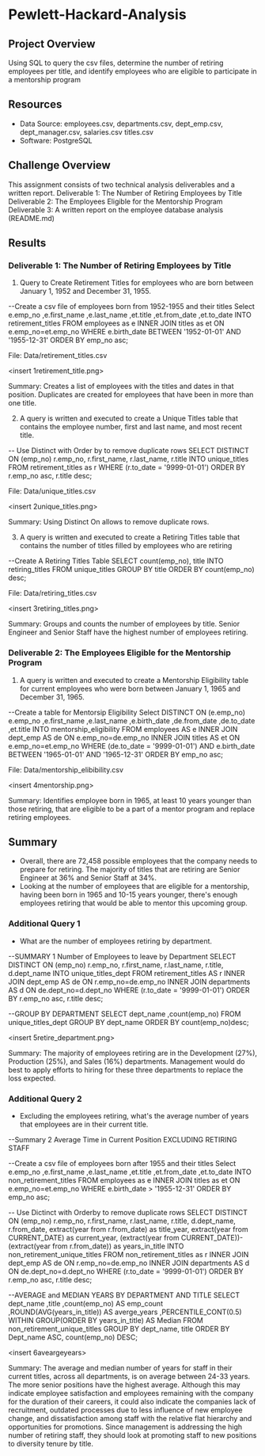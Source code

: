 # Pewlett-Hackard-Analysis
## Project Overview
Using SQL to query the csv files, determine the number of retiring employees per title, and identify employees who are eligible to participate in a mentorship program

## Resources
- Data Source: employees.csv, departments.csv, dept_emp.csv, dept_manager.csv, salaries.csv
titles.csv
- Software: PostgreSQL

## Challenge Overview
This assignment consists of two technical analysis deliverables and a written report. 
Deliverable 1: The Number of Retiring Employees by Title
Deliverable 2: The Employees Eligible for the Mentorship Program
Deliverable 3: A written report on the employee database analysis (README.md)

## Results

### Deliverable 1: The Number of Retiring Employees by Title

1. Query to Create Retirement Titles for employees who are born between January 1, 1952 and December 31, 1955.

--Create a csv file of employees born from 1952-1955 and their titles
Select e.emp_no
,e.first_name
,e.last_name
,et.title
,et.from_date
,et.to_date
INTO retirement_titles
FROM employees as e
INNER JOIN titles as et ON e.emp_no=et.emp_no
WHERE e.birth_date BETWEEN '1952-01-01' AND '1955-12-31'
ORDER BY emp_no asc;

File: Data/retirement_titles.csv

<insert 1retirement_title.png>

Summary: Creates a list of employees with the titles and dates in that position. Duplicates are created for employees that have been
in more than one title.

2. A query is written and executed to create a Unique Titles table that contains the employee number, first and last name, and most recent title.

-- Use Distinct with Order by to remove duplicate rows
SELECT DISTINCT ON (emp_no) r.emp_no,
r.first_name,
r.last_name,
r.title
INTO unique_titles
FROM retirement_titles as r
WHERE (r.to_date = '9999-01-01')
ORDER BY r.emp_no asc,
r.title desc;

File: Data/unique_titles.csv

<insert 2unique_titles.png>

Summary: Using Distinct On allows to remove duplicate rows.

3. A query is written and executed to create a Retiring Titles table that contains the number of titles filled by employees who are retiring

--Create A Retiring Titles Table
SELECT count(emp_no),
title
INTO retiring_titles
FROM unique_titles
GROUP BY title
ORDER BY count(emp_no) desc;

File: Data/retiring_titles.csv

<insert 3retiring_titles.png>

Summary: Groups and counts the number of employees by title. Senior Engineer and Senior Staff have the highest number of employees retiring.

### Deliverable 2: The Employees Eligible for the Mentorship Program

1. A query is written and executed to create a Mentorship Eligibility table for current employees who were born between January 1, 1965 and December 31, 1965.

--Create a table for Mentorsip Eligibility
Select DISTINCT ON (e.emp_no) e.emp_no
,e.first_name
,e.last_name
,e.birth_date
,de.from_date
,de.to_date
,et.title
INTO mentorship_eligibility
FROM employees AS e
INNER JOIN dept_emp AS de ON e.emp_no=de.emp_no
INNER JOIN titles AS et ON e.emp_no=et.emp_no
WHERE (de.to_date = '9999-01-01')
AND e.birth_date BETWEEN '1965-01-01' AND '1965-12-31'
ORDER BY emp_no asc;

File: Data/mentorship_elibibility.csv

<insert 4mentorship.png>

Summary: Identifies employee born in 1965, at least 10 years younger than those retiring, that are eligible to be a part of a mentor program and replace retiring employees.


## Summary
- Overall, there are 72,458 possible employees that the company needs to prepare for retiring. The majority of titles that are retiring are Senior Engineer at 36% and Senior Staff at 34%.
- Looking at the number of employees that are eligible for a mentorship, having been born in 1965 and 10-15 years younger, there's enough employees retiring that would be able to mentor this upcoming group.

### Additional Query 1

- What are the number of employees retiring by department.

--SUMMARY 1 Number of Employees to leave by Department
SELECT DISTINCT ON (emp_no) r.emp_no,
r.first_name,
r.last_name,
r.title,
d.dept_name
INTO unique_titles_dept
FROM retirement_titles AS r
INNER JOIN dept_emp AS de ON r.emp_no=de.emp_no
INNER JOIN departments AS d ON de.dept_no=d.dept_no
WHERE (r.to_date = '9999-01-01')
ORDER BY r.emp_no asc,
r.title desc;

--GROUP BY DEPARTMENT
SELECT dept_name
,count(emp_no)
FROM unique_titles_dept
GROUP BY dept_name
ORDER BY count(emp_no)desc;

<insert 5retire_department.png>

Summary: The majority of employees retiring are in the Development (27%), Production (25%), and Sales (16%) departments. Management would do best to apply efforts to hiring for these three departments to replace the loss expected.

### Additional Query 2

- Excluding the employees retiring, what's the average number of years that employees are in their current title.

--Summary 2 Average Time in Current Position EXCLUDING RETIRING STAFF

--Create a csv file of employees born after 1955 and their titles
Select e.emp_no
,e.first_name
,e.last_name
,et.title
,et.from_date
,et.to_date
INTO non_retirement_titles
FROM employees as e
INNER JOIN titles as et ON e.emp_no=et.emp_no
WHERE e.birth_date > '1955-12-31'
ORDER BY emp_no asc;

-- Use Dictinct with Orderby to remove duplicate rows
SELECT DISTINCT ON (emp_no) r.emp_no,
r.first_name,
r.last_name,
r.title,
d.dept_name,
r.from_date,
extract(year from r.from_date) as title_year,
extract(year from CURRENT_DATE) as current_year,
(extract(year from CURRENT_DATE))-(extract(year from r.from_date)) as years_in_title
INTO non_retirement_unique_titles
FROM non_retirement_titles as r
INNER JOIN dept_emp AS de ON r.emp_no=de.emp_no
INNER JOIN departments AS d ON de.dept_no=d.dept_no
WHERE (r.to_date = '9999-01-01')
ORDER BY r.emp_no asc,
r.title desc;

--AVERAGE and MEDIAN YEARS BY DEPARTMENT AND TITLE
SELECT dept_name
,title
,count(emp_no) AS emp_count
,ROUND(AVG(years_in_title)) AS averge_years
,PERCENTILE_CONT(0.5) WITHIN GROUP(ORDER BY years_in_title) AS Median
FROM non_retirement_unique_titles
GROUP BY dept_name, title
ORDER BY Dept_name ASC,
count(emp_no) DESC;

<insert 6aveargeyears>

Summary: The average and median number of years for staff in their current titles, across all departments, is on average between 24-33 years. The more senior positions have the highest average. Although this may indicate employee satisfaction and employees remaining with the company for the duration of their careers, it could also indicate the companies lack of recruitment, outdated processes due to less influence of new employee change, and dissatisfaction among staff with the relative flat hierarchy and opportunities for promotions. Since management is addressing the high number of retiring staff, they should look at promoting staff to new positions to diversity tenure by title.